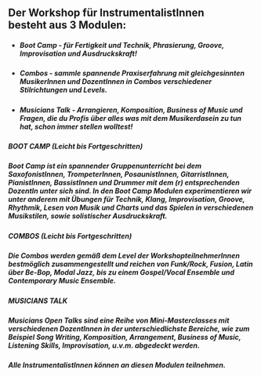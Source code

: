 ## **Der Workshop für InstrumentalistInnen**<br> besteht aus 3 Modulen:
* ##### **Boot Camp** - für Fertigkeit und Technik, Phrasierung, Groove, Improvisation und Ausdruckskraft!
* ##### **Combos** - sammle spannende Praxiserfahrung mit gleichgesinnten MusikerInnen und DozentInnen in Combos verschiedener Stilrichtungen und Levels.
* ##### **Musicians Talk** - Arrangieren, Komposition, Business of Music und Fragen, die du Profis über alles was mit dem Musikerdasein zu tun hat, schon immer stellen wolltest!

##### **BOOT CAMP** (Leicht bis Fortgeschritten)
##### Boot Camp ist ein spannender Gruppenunterricht  bei dem SaxofonistInnen, TrompeterInnen, PosaunistInnen, GitarristInnen, PianistInnen, BassistInnen und Drummer mit dem (r) entsprechenden DozentIn unter sich sind. In den Boot Camp Modulen experimentieren wir unter anderem mit Übungen für Technik, Klang, Improvisation, Groove, Rhythmik, Lesen von Musik und Charts und das Spielen in verschiedenen Musikstilen, sowie solistischer Ausdruckskraft.

##### **COMBOS** (Leicht bis Fortgeschritten)
##### Die Combos werden gemäß dem Level der WorkshopteilnehmerInnen bestmöglich zusammengestellt und reichen von Funk/Rock, Fusion, Latin über Be-Bop, Modal Jazz, bis zu einem Gospel/Vocal Ensemble und Contemporary Music Ensemble.

##### **MUSICIANS TALK**
##### Musicians Open Talks sind eine Reihe von Mini-Masterclasses mit verschiedenen DozentInnen in der unterschiedlichste Bereiche, wie zum Beispiel Song Writing, Komposition, Arrangement, Business of Music, Listening Skills, Improvisation, u.v.m.  abgedeckt werden.

##### **Alle InstrumentalistInnen können an diesen Modulen teilnehmen.**
